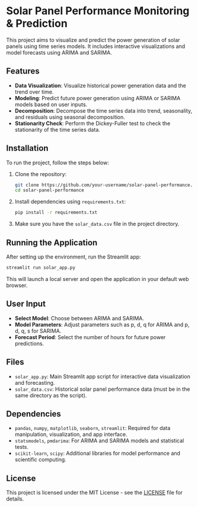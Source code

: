 
# Solar Panel Performance Monitoring & Prediction

This project aims to visualize and predict the power generation of solar panels using time series models. It includes interactive visualizations and model forecasts using ARIMA and SARIMA.

## Features

- **Data Visualization**: Visualize historical power generation data and the trend over time.
- **Modeling**: Predict future power generation using ARIMA or SARIMA models based on user inputs.
- **Decomposition**: Decompose the time series data into trend, seasonality, and residuals using seasonal decomposition.
- **Stationarity Check**: Perform the Dickey-Fuller test to check the stationarity of the time series data.

## Installation

To run the project, follow the steps below:

1. Clone the repository:
    ```bash
    git clone https://github.com/your-username/solar-panel-performance.git
    cd solar-panel-performance
    ```

2. Install dependencies using `requirements.txt`:
    ```bash
    pip install -r requirements.txt
    ```

3. Make sure you have the `solar_data.csv` file in the project directory.

## Running the Application

After setting up the environment, run the Streamlit app:

```bash
streamlit run solar_app.py
```

This will launch a local server and open the application in your default web browser.

## User Input

- **Select Model**: Choose between ARIMA and SARIMA.
- **Model Parameters**: Adjust parameters such as p, d, q for ARIMA and p, d, q, s for SARIMA.
- **Forecast Period**: Select the number of hours for future power predictions.

## Files

- `solar_app.py`: Main Streamlit app script for interactive data visualization and forecasting.
- `solar_data.csv`: Historical solar panel performance data (must be in the same directory as the script).

## Dependencies

- `pandas`, `numpy`, `matplotlib`, `seaborn`, `streamlit`: Required for data manipulation, visualization, and app interface.
- `statsmodels`, `pmdarima`: For ARIMA and SARIMA models and statistical tests.
- `scikit-learn`, `scipy`: Additional libraries for model performance and scientific computing.

## License

This project is licensed under the MIT License - see the [LICENSE](LICENSE) file for details.
